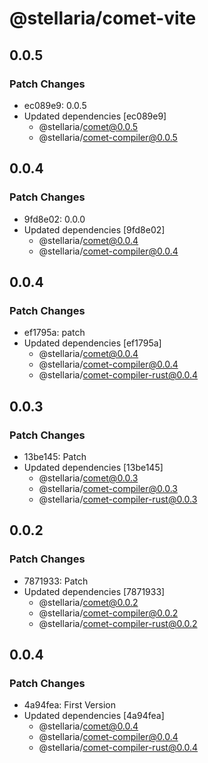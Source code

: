 # @stellaria/comet-vite

## 0.0.5

### Patch Changes

- ec089e9: 0.0.5
- Updated dependencies [ec089e9]
  - @stellaria/comet@0.0.5
  - @stellaria/comet-compiler@0.0.5

## 0.0.4

### Patch Changes

- 9fd8e02: 0.0.0
- Updated dependencies [9fd8e02]
  - @stellaria/comet@0.0.4
  - @stellaria/comet-compiler@0.0.4

## 0.0.4

### Patch Changes

- ef1795a: patch
- Updated dependencies [ef1795a]
  - @stellaria/comet@0.0.4
  - @stellaria/comet-compiler@0.0.4
  - @stellaria/comet-compiler-rust@0.0.4

## 0.0.3

### Patch Changes

- 13be145: Patch
- Updated dependencies [13be145]
  - @stellaria/comet@0.0.3
  - @stellaria/comet-compiler@0.0.3
  - @stellaria/comet-compiler-rust@0.0.3

## 0.0.2

### Patch Changes

- 7871933: Patch
- Updated dependencies [7871933]
  - @stellaria/comet@0.0.2
  - @stellaria/comet-compiler@0.0.2
  - @stellaria/comet-compiler-rust@0.0.2

## 0.0.4

### Patch Changes

- 4a94fea: First Version
- Updated dependencies [4a94fea]
  - @stellaria/comet@0.0.4
  - @stellaria/comet-compiler@0.0.4
  - @stellaria/comet-compiler-rust@0.0.4

